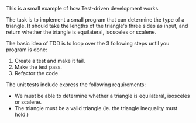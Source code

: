 This is a small example of how Test-driven development works.

The task is to implement a small program that can determine the type of a triangle. It should take the lengths of the triangle's three sides as input, and return whether the triangle is equilateral, isosceles or scalene.

The basic idea of TDD is to loop over the 3 following steps until you program is done:
1. Create a test and make it fail.
2. Make the test pass.
3. Refactor the code.

The unit tests include express the following requirements:
* We must be able to determine whether a triangle is equilateral, isosceles or scalene.
* The triangle must be a valid triangle (ie. the triangle inequality must hold.)